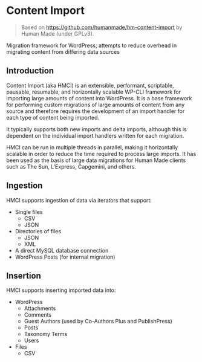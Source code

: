 # Content Import

> Based on https://github.com/humanmade/hm-content-import by Human Made (under GPLv3).

Migration framework for WordPress, attempts to reduce overhead in migrating content from differing data sources

## Introduction

Content Import (aka HMCI) is an extensible, performant, scriptable, pausable, resumable, and horizontally scalable WP-CLI framework for importing large amounts of content into WordPress. It is a base framework for performing custom migrations of large amounts of content from any source and therefore requires the development of an import handler for each type of content being imported.

It typically supports both new imports and delta imports, although this is dependent on the individual import handlers written for each migration.

HMCI can be run in multiple threads in parallel, making it horizontally scalable in order to reduce the time required to process large imports. It has been used as the basis of large data migrations for Human Made clients such as The Sun, L'Express, Capgemini, and others.

## Ingestion

HMCI supports ingestion of data via iterators that support:

* Single files
  - CSV
  - JSON
* Directories of files
  - JSON
  - XML
* A direct MySQL database connection
* WordPress Posts (for internal migration)

## Insertion

HMCI supports inserting imported data into:

* WordPress
  - Attachments
  - Comments
  - Guest Authors (used by Co-Authors Plus and PublishPress)
  - Posts
  - Taxonomy Terms
  - Users
* Files
  - CSV

